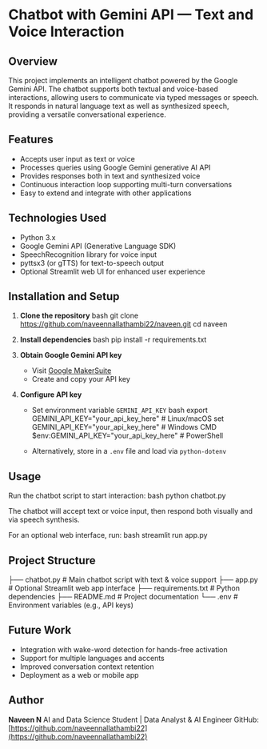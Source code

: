 # Chatbot with Gemini API — Text and Voice Interaction

## Overview

This project implements an intelligent chatbot powered by the Google Gemini API. The chatbot supports both textual and voice-based interactions, allowing users to communicate via typed messages or speech. It responds in natural language text as well as synthesized speech, providing a versatile conversational experience.

## Features

- Accepts user input as text or voice  
- Processes queries using Google Gemini generative AI API  
- Provides responses both in text and synthesized voice  
- Continuous interaction loop supporting multi-turn conversations  
- Easy to extend and integrate with other applications  

## Technologies Used

- Python 3.x  
- Google Gemini API (Generative Language SDK)  
- SpeechRecognition library for voice input  
- pyttsx3 (or gTTS) for text-to-speech output  
- Optional Streamlit web UI for enhanced user experience  

## Installation and Setup
1. **Clone the repository** 
   bash
   git clone https://github.com/naveennallathambi22/naveen.git
   cd naveen

2. **Install dependencies**
   bash
   pip install -r requirements.txt

3. **Obtain Google Gemini API key**

   * Visit [Google MakerSuite](https://makersuite.google.com/app/apikey)
   * Create and copy your API key

4. **Configure API key**

   * Set environment variable `GEMINI_API_KEY`
     bash
     export GEMINI_API_KEY="your_api_key_here"  # Linux/macOS
     set GEMINI_API_KEY="your_api_key_here"     # Windows CMD
     $env:GEMINI_API_KEY="your_api_key_here"    # PowerShell
     
   * Alternatively, store in a `.env` file and load via `python-dotenv`

## Usage

Run the chatbot script to start interaction:
bash
python chatbot.py


The chatbot will accept text or voice input, then respond both visually and via speech synthesis.

For an optional web interface, run:
bash
streamlit run app.py

## Project Structure


├── chatbot.py          # Main chatbot script with text & voice support
├── app.py              # Optional Streamlit web app interface
├── requirements.txt    # Python dependencies
├── README.md           # Project documentation
└── .env                # Environment variables (e.g., API keys)


## Future Work

* Integration with wake-word detection for hands-free activation
* Support for multiple languages and accents
* Improved conversation context retention
* Deployment as a web or mobile app

## Author

**Naveen N**
AI and Data Science Student | Data Analyst & AI Engineer
GitHub: [https://github.com/naveennallathambi22](https://github.com/naveennallathambi22)

